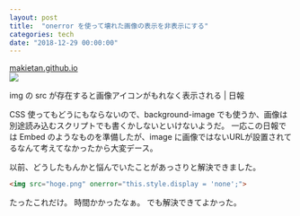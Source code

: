 ```yaml
---
layout: post
title:  "onerror を使って壊れた画像の表示を非表示にする"
categories: tech
date: "2018-12-29 00:00:00"
---
```


<div class="card">
  <a href="https://makietan.github.io/tech/2018/12/18/report.html"></a>
  <div class="card__header">
    <a href="https://makietan.github.io/tech/2018/12/18/report.html">makietan.github.io</a>
  </div>
  <div class="card__image">
    <img src="https://makietan.github.io/assets/thumbnail/logo.png">
  </div>
  <div class="card__title">
    <p>img の src が存在すると画像アイコンがもれなく表示される | 日報</p>
  </div>
  <div class="card__description">
    <p>CSS 使ってもどうにもならないので、background-image でも使うか、画像は別途読み込むスクリプトでも書くかしないといけないようだ。 一応この日報では Embed のようなものを準備したが、image に画像ではないURLが設置されてるなんて考えてなかったから大変デース。</p>
  </div>
</div>

以前、どうしたもんかと悩んでいたことがあっさりと解決できました。

```html
<img src="hoge.png" onerror="this.style.display = 'none';">
```

たったこれだけ。
時間かかったなぁ。
でも解決できてよかった。
